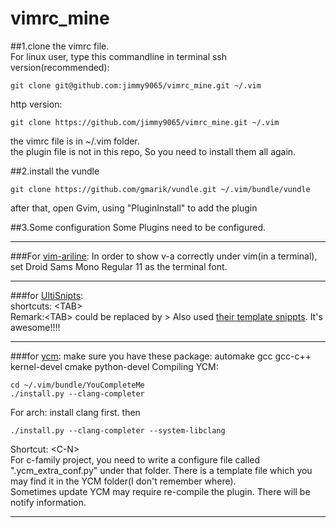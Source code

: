 # vimrc_mine

##1.clone the vimrc file.  
For linux user, type this commandline in terminal
ssh version(recommended):
```
git clone git@github.com:jimmy9065/vimrc_mine.git ~/.vim
```

http version:
```
git clone https://github.com/jimmy9065/vimrc_mine.git ~/.vim
```

the vimrc file is in ~/.vim folder.  
the plugin file is not in this repo, So you need to install them all again. 

##2.install the vundle
```
git clone https://github.com/gmarik/vundle.git ~/.vim/bundle/vundle
```
after that, open Gvim, using "PluginInstall" to add the plugin

##3.Some configuration
Some Plugins need to be configured.  
***

###For [vim-ariline](https://github.com/vim-airline/vim-airline-themes): 
In order to show v-a correctly under vim(in a terminal), set Droid Sams Mono Regular 11 as the terminal font.

***
###for [UltiSnipts](https://github.com/SirVer/ultisnips):  
  shortcuts: \<TAB\>  
  Remark:\<TAB\> could be replaced by <SHIFT->>
  Also used [their template snippts](https://github.com/honza/vim-snippets). It's awesome!!!!

***
###for [ycm](https://github.com/Valloric/YouCompleteMe):
  make sure you have these package: automake gcc gcc-c++ kernel-devel cmake python-devel
  Compiling YCM:  
  ```
  cd ~/.vim/bundle/YouCompleteMe  
  ./install.py --clang-completer
  ```
  For arch:
  install clang first.
  then 
  ```
  ./install.py --clang-completer --system-libclang
  ```
  Shortcut: \<C-N\>  
  For c-family project, you need to write a configure file called ".ycm_extra_conf.py" under that folder.
  There is a template file which you may find it in the YCM folder(I don't remember where).  
  Sometimes update YCM may require re-compile the plugin. There will be notify information.
***
